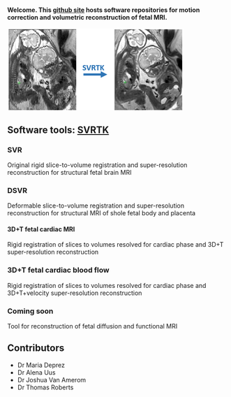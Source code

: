 #### Welcome. This [github site](https://github.com/SVRTK) hosts software repositories for motion correction and volumetric reconstruction of fetal MRI.

![GitHub Logo](SVRTKlogo.png)

## Software tools: [SVRTK](https://github.com/SVRTK/SVRTK)

### SVR 
Original rigid slice-to-volume registration and super-resolution reconstruction for structural fetal brain MRI

### DSVR 
Deformable slice-to-volume registration and super-resolution reconstruction for structural MRI of shole fetal body and placenta

#### 3D+T fetal cardiac MRI
Rigid registration of slices to volumes resolved for cardiac phase and 3D+T super-resolution reconstruction

### 3D+T fetal cardiac blood flow
Rigid registration of slices to volumes resolved for cardiac phase and 3D+T+velocity super-resolution reconstruction

### Coming soon

Tool for reconstruction of fetal diffusion and functional MRI

## Contributors

* Dr Maria Deprez
* Dr Alena Uus
* Dr Joshua Van Amerom
* Dr Thomas Roberts

